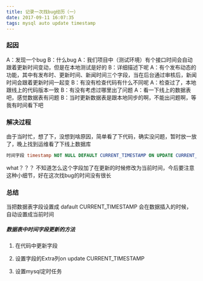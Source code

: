 ```yaml
---
title: 记录一次找bug经历（一）
date: 2017-09-11 16:07:35
tags: mysql auto update timestamp
---
```


### 起因

A：发现一个bug
B：什么bug
A：我们项目中（测试环境）有个接口时间会自动跟着更新时间变动，但是在本地测试是好的
B：详细描述下呢
A：有个发布动态的功能，其中有发布时、更新时间、新闻时间三个字段，当在后台通过审核后，新闻时间会跟着更新时间一起变
B：有没有检查代码有什么不同呢
A：检查过了，本地跟线上的代码版本一致
B：有没有考虑过哪里出了问题
A：看一下线上的数据表吧，感觉数据表有问题
B：当时更新数据表是跟本地同步的啊，不能出问题啊，等我有时间看下吧

### 解决过程

由于当时忙，想了下，没想到啥原因，简单看了下代码，确实没问题，暂时放一放了，晚上找到运维看了下线上数据库

``` sql
时间字段 timestamp NOT NULL DEFAULT CURRENT_TIMESTAMP ON UPDATE CURRENT_TIMESTAMP
```

what？？？ 不知道怎么这个字段加了在更新的时候修改为当前时间，今后要注意这种小细节，好在这次找bug的时间没有很长

### 总结

当把数据表字段设置成 dafault CURRENT_TIMESTAMP 会在数据插入的时候，自动设置成当前时间

##### 数据表中时间字段更新的方法

1. 在代码中更新字段

2. 设置字段的Extra列on update CURRENT_TIMESTAMP

3. 设置mysql定时任务
